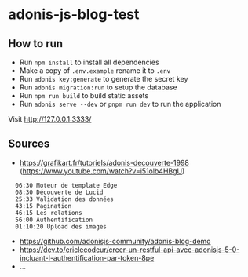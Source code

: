# adonis-js-blog-test

## How to run
- Run `npm install` to install all dependencies
- Make a copy of `.env.example` rename it to `.env`
- Run `adonis key:generate` to generate the secret key
- Run `adonis migration:run` to setup the database
- Run `npm run build` to build static assets
- Run `adonis serve --dev` or `pnpm run dev` to run the application  

Visit http://127.0.0.1:3333/

## Sources 

 + https://grafikart.fr/tutoriels/adonis-decouverte-1998  
   (https://www.youtube.com/watch?v=i51olb4HBgU)

```
  06:30 Moteur de template Edge
  08:30 Découverte de Lucid
  25:33 Validation des données
  43:15 Pagination
  46:15 Les relations
  56:00 Authentification
  01:10:20 Upload des images
```

+ https://github.com/adonisjs-community/adonis-blog-demo
+ https://dev.to/ericlecodeur/creer-un-restful-api-avec-adonisjs-5-0-incluant-l-authentification-par-token-8pe
+ ...